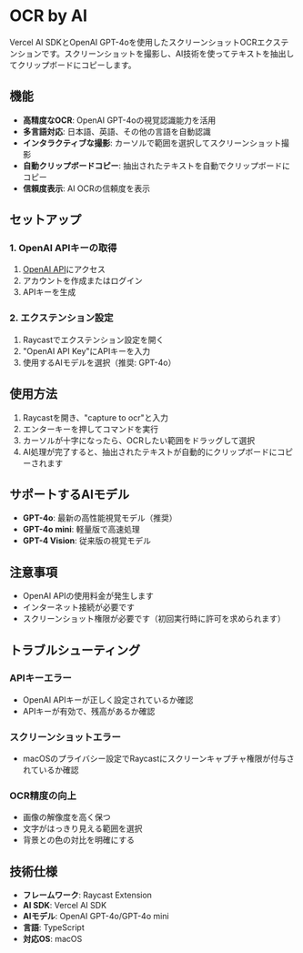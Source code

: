 # OCR by AI

Vercel AI SDKとOpenAI GPT-4oを使用したスクリーンショットOCRエクステンションです。スクリーンショットを撮影し、AI技術を使ってテキストを抽出してクリップボードにコピーします。

## 機能

- **高精度なOCR**: OpenAI GPT-4oの視覚認識能力を活用
- **多言語対応**: 日本語、英語、その他の言語を自動認識
- **インタラクティブな撮影**: カーソルで範囲を選択してスクリーンショット撮影
- **自動クリップボードコピー**: 抽出されたテキストを自動でクリップボードにコピー
- **信頼度表示**: AI OCRの信頼度を表示

## セットアップ

### 1. OpenAI APIキーの取得
1. [OpenAI API](https://platform.openai.com/api-keys)にアクセス
2. アカウントを作成またはログイン
3. APIキーを生成

### 2. エクステンション設定
1. Raycastでエクステンション設定を開く
2. "OpenAI API Key"にAPIキーを入力
3. 使用するAIモデルを選択（推奨: GPT-4o）

## 使用方法

1. Raycastを開き、"capture to ocr"と入力
2. エンターキーを押してコマンドを実行
3. カーソルが十字になったら、OCRしたい範囲をドラッグして選択
4. AI処理が完了すると、抽出されたテキストが自動的にクリップボードにコピーされます

## サポートするAIモデル

- **GPT-4o**: 最新の高性能視覚モデル（推奨）
- **GPT-4o mini**: 軽量版で高速処理
- **GPT-4 Vision**: 従来版の視覚モデル

## 注意事項

- OpenAI APIの使用料金が発生します
- インターネット接続が必要です
- スクリーンショット権限が必要です（初回実行時に許可を求められます）

## トラブルシューティング

### APIキーエラー
- OpenAI APIキーが正しく設定されているか確認
- APIキーが有効で、残高があるか確認

### スクリーンショットエラー
- macOSのプライバシー設定でRaycastにスクリーンキャプチャ権限が付与されているか確認

### OCR精度の向上
- 画像の解像度を高く保つ
- 文字がはっきり見える範囲を選択
- 背景との色の対比を明確にする

## 技術仕様

- **フレームワーク**: Raycast Extension
- **AI SDK**: Vercel AI SDK
- **AIモデル**: OpenAI GPT-4o/GPT-4o mini
- **言語**: TypeScript
- **対応OS**: macOS